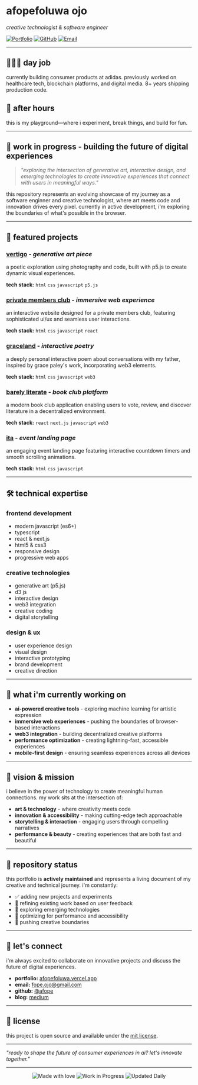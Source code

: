# afopefoluwa ojo

_creative technologist & software engineer_

[![Portfolio](https://img.shields.io/badge/Portfolio-Live-brightgreen)](https://afopefoluwa.vercel.app)
[![GitHub](https://img.shields.io/badge/GitHub-afope-blue)](https://github.com/afope)
[![Email](https://img.shields.io/badge/Email-Contact-pink)](mailto:fope.ojo@gmail.com)

---

## 👩🏿‍💻 day job

currently building consumer products at adidas. previously worked on healthcare tech, blockchain platforms, and digital media. 8+ years shipping production code.

## 🎨 after hours

this is my playground—where i experiment, break things, and build for fun.

---

## 🚀 **work in progress** - building the future of digital experiences

> _"exploring the intersection of generative art, interactive design, and emerging technologies to create innovative experiences that connect with users in meaningful ways."_

this repository represents an evolving showcase of my journey as a software enginner and creative technologist, where art meets code and innovation drives every pixel. currently in active development, i'm exploring the boundaries of what's possible in the browser.

---

## 🎨 featured projects

### [vertigo](https://vertigo-silk.vercel.app/) - _generative art piece_

a poetic exploration using photography and code, built with p5.js to create dynamic visual experiences.

**tech stack:** `html` `css` `javascript` `p5.js`

### [private members club](https://miliki.ng/) - _immersive web experience_

an interactive website designed for a private members club, featuring sophisticated ui/ux and seamless user interactions.

**tech stack:** `html` `css` `javascript` `react`

### [graceland](https://graceland-flax.vercel.app/) - _interactive poetry_

a deeply personal interactive poem about conversations with my father, inspired by grace paley's work, incorporating web3 elements.

**tech stack:** `html` `css` `javascript` `web3`

### [barely literate](https://barely-literate.vercel.app/) - _book club platform_

a modern book club application enabling users to vote, review, and discover literature in a decentralized environment.

**tech stack:** `react` `next.js` `javascript` `web3`

### [ita](https://ita-red.vercel.app/) - _event landing page_

an engaging event landing page featuring interactive countdown timers and smooth scrolling animations.

**tech stack:** `html` `css` `javascript`

---

## 🛠️ technical expertise

### **frontend development**

- modern javascript (es6+)
- typescript
- react & next.js
- html5 & css3
- responsive design
- progressive web apps

### **creative technologies**

- generative art (p5.js)
- d3 js
- interactive design
- web3 integration
- creative coding
- digital storytelling

### **design & ux**

- user experience design
- visual design
- interactive prototyping
- brand development
- creative direction

---

## 🌟 what i'm currently working on

- **ai-powered creative tools** - exploring machine learning for artistic expression
- **immersive web experiences** - pushing the boundaries of browser-based interactions
- **web3 integration** - building decentralized creative platforms
- **performance optimization** - creating lightning-fast, accessible experiences
- **mobile-first design** - ensuring seamless experiences across all devices

---

## 🎯 vision & mission

i believe in the power of technology to create meaningful human connections. my work sits at the intersection of:

- **art & technology** - where creativity meets code
- **innovation & accessibility** - making cutting-edge tech approachable
- **storytelling & interaction** - engaging users through compelling narratives
- **performance & beauty** - creating experiences that are both fast and beautiful

---

## 🚧 repository status

this portfolio is **actively maintained** and represents a living document of my creative and technical journey. i'm constantly:

- ✅ adding new projects and experiments
- 🔄 refining existing work based on user feedback
- 🚀 exploring emerging technologies
- 📱 optimizing for performance and accessibility
- 🎨 pushing creative boundaries

---

## 🤝 let's connect

i'm always excited to collaborate on innovative projects and discuss the future of digital experiences.

- **portfolio:** [afopefoluwa.vercel.app](https://afopefoluwa.vercel.app)
- **email:** [fope.ojo@gmail.com](mailto:fope.ojo@gmail.com)
- **github:** [@afope](https://github.com/afope)
- **blog:** [medium](https://medium.com/@Fope_)

---

## 📄 license

this project is open source and available under the [mit license](license).

---

_"ready to shape the future of consumer experiences in ai? let's innovate together."_

---

<div align="center">
  <img src="https://img.shields.io/badge/Made%20with-❤️-pink" alt="Made with love">
  <img src="https://img.shields.io/badge/Status-Work%20in%20Progress-orange" alt="Work in Progress">
  <img src="https://img.shields.io/badge/Updated-Daily-brightgreen" alt="Updated Daily">
</div>
